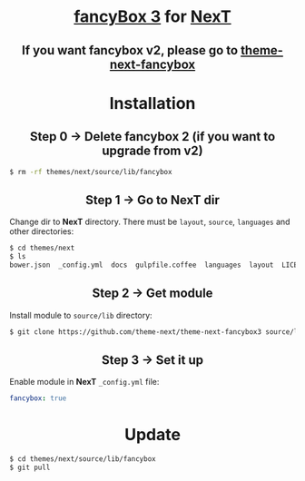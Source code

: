 <h1 align="center"><a href="https://github.com/fancyapps/fancybox">fancyBox 3</a> for <a href="https://github.com/theme-next">NexT</a></h1>

<h2 align="center">If you want fancybox v2, please go to <a href="https://github.com/theme-next/theme-next-fancybox">theme-next-fancybox</a></h2>

<h1 align="center">Installation</h1>

<h2 align="center">Step 0 &rarr; Delete fancybox 2 (if you want to upgrade from v2)</h2>

```bash
$ rm -rf themes/next/source/lib/fancybox
```

<h2 align="center">Step 1 &rarr; Go to NexT dir</h2>

Change dir to **NexT** directory. There must be `layout`, `source`, `languages` and other directories:

```sh
$ cd themes/next
$ ls
bower.json  _config.yml  docs  gulpfile.coffee  languages  layout  LICENSE.md  package.json  README.md  scripts  source  test
```

<h2 align="center">Step 2 &rarr; Get module</h2>

Install module to `source/lib` directory:

```sh
$ git clone https://github.com/theme-next/theme-next-fancybox3 source/lib/fancybox
```

<h2 align="center">Step 3 &rarr; Set it up</h2>

Enable module in **NexT** `_config.yml` file:

```yml
fancybox: true
```

<h1 align="center">Update</h1>

```sh
$ cd themes/next/source/lib/fancybox
$ git pull
```
